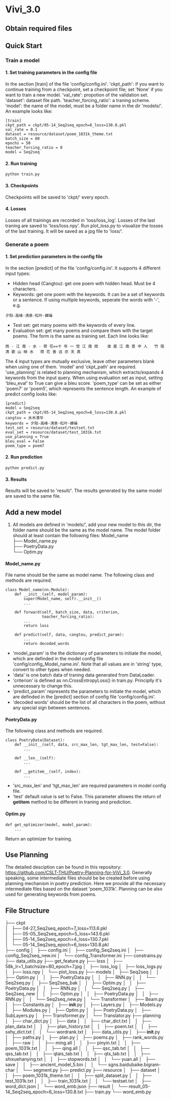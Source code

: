 # Vivi_3.0

## Obtain required files

## Quick Start

### Train a model

#### 1. Set training parameters in the config file
In the section [train] of the file 'config/config.ini'. 
'ckpt_path': if you want to continue training from a checkpoint, set a checkpoint file; set 'None' if you want to train a new model.
'val_rate': propotion of the validation set. 'dataset': dataset file path. 'teacher_forcing_ratio': a traning scheme. 'model': the name of the model, must be a folder name in the dir 'models/'. An example looks like:
```
[train]
ckpt_path = ckpt/05-14_Seq2seq_epoch=6_loss=130.8.pkl
val_rate = 0.1
dataset = resource/dataset/poem_1031k_theme.txt
batch_size = 80
epochs = 50
teacher_forcing_ratio = 0
model = Seq2seq
``` 
#### 2. Run training
```
python train.py
```
#### 3. Checkpoints
Checkpoints will be saved to 'ckpt/' every epoch.
#### 4. Losses
Losses of all trainings are recorded in 'loss/loss_log'.
Losses of the last traning are saved to 'loss/loss.npy'. 
Run plot_loss.py to visualize the losses of the last training. It will be saved as a jpg file to 'loss/'.

### Generate a poem
#### 1. Set prediction parameters in the config file
In the section [predict] of the file 'config/config.ini'. 
It supports 4 different input types:
* Hidden head (Cangtou): get one poem with hidden head. Must be 4 characters.
* Keywords: get one poem with the keywords. It can be a set of keywords or a sentence. If using multiple keywords, seperate the words with '-', e.g.
```
夕阳-高峰-清泉-松叶-蝉噪
```
* Test set: get many poems with the keywords of every line.
* Evaluation set: get many poems and compare them with the target poems. The form is the same as training set. Each line looks like:
```
雨 - 江 南 - 水 - 荷 花==十 年 一 觉 江 南 雨	谁 是 江 南 意 中 人	竹 筏 清 歌 山 映 水	荷 花 香 远 亦 天 真
```
The 4 input types are mutually exclusive, leave other parameters blank when using one of them. 
'model' and  'ckpt_path' are required. 
'use_planning' is related to planning mechanism, which extracts/expands 4 keywords from the input query. 
When using evaluation set as input, setting 'bleu_eval' to True can give a bleu score. 
'poem_type' can be set as either 'poem7' or 'poem5', which represents the sentence length.
An example of predict config looks like:

```
[predict]
model = Seq2seq
ckpt_path = ckpt/05-14_Seq2seq_epoch=6_loss=130.8.pkl
cangtou = 水木清华
keywords = 夕阳-高峰-清泉-松叶-蝉噪
test_set = resource/dataset/testset.txt
eval_set = resource/dataset/test_1031k.txt
use_planning = True
bleu_eval = False
poem_type = poem7
```

#### 2. Run prediction
```
python predict.py
```
#### 3. Results
Results will be saved to 'result/'. The results generated by the same model are saved to the same file.

## Add a new model
1. All models are defined in 'models/', add your new model to this dir, the folder name should be the same as the model name.
The model folder should at least contain the following files:
Model_name                                        
├── Model_name.py  
├── PoetryData.py  
└── Optim.py  

#### Model_name.py
File name should be the same as model name. The following class and methods are required.
```
class Model_name(nn.Module):
    def __init__(self, model_param):
        super(Model_name, self).__init__()
        ...
    
    def forward(self, batch_size, data, criterion,
                teacher_forcing_ratio):
        ...
        return loss
    
    def predict(self, data, cangtou, predict_param):
        ...
        return decoded_words
```  
- 'model_param' is the the dictionary of parameters to initiate the model, which are definded in the model config file 'config/config_Model_name.ini'. 
Note that all values are in 'string' type, convert to other types when needed.
- 'data' is one batch data of traning data generated from DataLoader.
- 'criterion' is defined as nn.CrossEntropyLoss() in train.py. Principlly it's unnecessary to change this.
- 'predict_param' represents the parameters to initiate the model, which are definded in the [predict] section of config file 'config/config.ini'.
- 'decoded words' should be the list of all characters in the poem, without any special sign between sentences. 

#### PoetryData.py
The following class and methods are required.
```
class PoetryData(Dataset):
    def __init__(self, data, src_max_len, tgt_max_len, test=False):
        ...
        
    def __len__(self):
        ...

    def __getitem__(self, index):
        ...
```
- 'src_max_len' and 'tgt_max_len' are required parameters in model config file.
- 'test' default value is set to False. This parameter allowes the return of __getitem__ method to be different in traning and prediction.

#### Optim.py
```
def get_optimizer(model, model_param):
    ...
```
Return an optimizer for training.


## Use Planning
The detailed desciption can be found in this repository: https://github.com/CSLT-THU/Poetry-Planning-for-ViVi_3.0.
Generally speaking, some intermediate files should be be created before using planning mechanism in poetry prediction. 
Here we provide all the necessary intermediate files based on the dataset 'poem_1031k'.
Planning can be also used for generating keywords from poems.

 
## File Structure
├── ckpt                                        
│   ├── 04-27_Seq2seq_epoch=7_loss=113.6.pkl  
│   ├── 05-05_Seq2seq_epoch=5_loss=143.6.pkl  
│   ├── 05-14_Seq2seq_epoch=4_loss=130.7.pkl  
│   └── 05-14_Seq2seq_epoch=6_loss=130.8.pkl  
├── config
│   ├── config.ini
│   ├── config_Seq2seq.ini
│   ├── config_Seq2seq_new.ini
│   └── config_Transformer.ini
├── constrains.py
├── data_utils.py
├── get_feature.py
├── loss
│   ├── 58k_lr=1_batchsize=80_epoch=7.jpg
│   ├── loss_log
│   ├── loss_logs.py
│   ├── loss.npy
│   └── plot_loss.py
├── models
│   ├── Seq2seq
│   │   ├── Optim.py
│   │   ├── PoetryData.py
│   │   ├── RNN.py
│   │   └── Seq2seq.py
│   ├── Seq2seq_bak
│   │   ├── Optim.py
│   │   ├── PoetryData.py
│   │   ├── RNN.py
│   │   └── Seq2seq.py
│   ├── Seq2seq_new
│   │   ├── Optim.py
│   │   ├── PoetryData.py
│   │   ├── RNN.py
│   │   └── Seq2seq_new.py
│   └── Transformer
│       ├── Beam.py
│       ├── Constants.py
│       ├── __init__.py
│       ├── Layers.py
│       ├── Models.py
│       ├── Modules.py
│       ├── Optim.py
│       ├── PoetryData.py
│       ├── SubLayers.py
│       ├── Transformer.py
│       └── Translator.py
├── planning
│   ├── char_dict.py
│   ├── data
│   │   ├── char_dict.txt
│   │   ├── plan_data.txt
│   │   ├── plan_history.txt
│   │   ├── poem.txt
│   │   ├── sxhy_dict.txt
│   │   └── wordrank.txt
│   ├── data_utils.py
│   ├── __init__.py
│   ├── paths.py
│   ├── plan.py
│   ├── poems.py
│   ├── rank_words.py
│   ├── raw
│   │   ├── ming.all
│   │   ├── pinyin.txt
│   │   ├── poem_1031k.txt
│   │   ├── qing.all
│   │   ├── qsc_tab.txt
│   │   ├── qss_tab.txt
│   │   ├── qtais_tab.txt
│   │   ├── qts_tab.txt
│   │   ├── shixuehanying.txt
│   │   ├── stopwords.txt
│   │   └── yuan.all
│   ├── save
│   │   ├── ancient_model_5.bin
│   │   └── sgns.baidubaike.bigram-char
│   └── segment.py
├── predict.py
├── resource
│   ├── dataset
│   │   ├── poem_1031k_theme.txt
│   │   ├── split_dataset.py
│   │   ├── test_1031k.txt
│   │   ├── train_1031k.txt
│   │   └── testset.txt
│   ├── word_dict.json
│   └── word_emb.json
├── result
│   └── result_05-14_Seq2seq_epoch=6_loss=130.8.txt
├── train.py
└── word_emb.py



